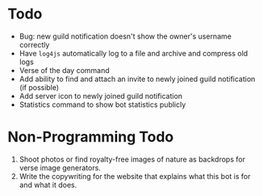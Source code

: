 # Todo

* Bug: new guild notification doesn't show the owner's username correctly
* Have `log4js` automatically log to a file and archive and compress old logs
* Verse of the day command
* Add ability to find and attach an invite to newly joined guild notification (if possible)
* Add server icon to newly joined guild notification
* Statistics command to show bot statistics publicly

# Non-Programming Todo

1. Shoot photos or find royalty-free images of nature as backdrops for verse image generators.
2. Write the copywriting for the website that explains what this bot is for and what it does.
